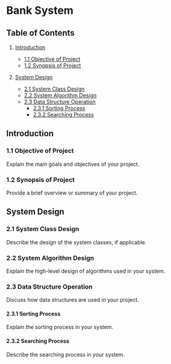 # Bank System

## Table of Contents
1. [Introduction](#introduction)
   - [1.1 Objective of Project](#objective-of-project)
   - [1.2 Synopsis of Project](#synopsis-of-project)

2. [System Design](#system-design)
   - [2.1 System Class Design](#system-class-design)
   - [2.2 System Algorithm Design](#system-algorithm-design)
   - [2.3 Data Structure Operation](#data-structure-operation)
       - [2.3.1 Sorting Process](#sorting-process)
       - [2.3.2 Searching Process](#searching-process)

## Introduction
### 1.1 Objective of Project
Explain the main goals and objectives of your project.

### 1.2 Synopsis of Project
Provide a brief overview or summary of your project.

## System Design
### 2.1 System Class Design
Describe the design of the system classes, if applicable.

### 2.2 System Algorithm Design
Explain the high-level design of algorithms used in your system.

### 2.3 Data Structure Operation
Discuss how data structures are used in your project.

#### 2.3.1 Sorting Process
Explain the sorting process in your system.

#### 2.3.2 Searching Process
Describe the searching process in your system.

